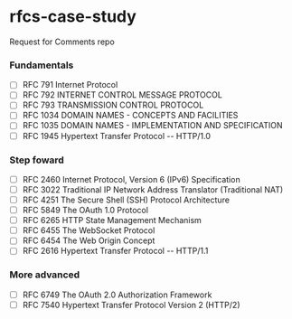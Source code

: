 # rfcs-case-study
Request for Comments repo

### Fundamentals
  - [ ] RFC 791 	Internet Protocol
  - [ ] RFC 792 	INTERNET CONTROL MESSAGE PROTOCOL
  - [ ] RFC 793 	TRANSMISSION CONTROL PROTOCOL
  - [ ] RFC 1034 	DOMAIN NAMES - CONCEPTS AND FACILITIES
  - [ ] RFC 1035 	DOMAIN NAMES - IMPLEMENTATION AND SPECIFICATION
  - [ ] RFC 1945 	Hypertext Transfer Protocol -- HTTP/1.0
 
### Step foward
  - [ ] RFC 2460 	Internet Protocol, Version 6 (IPv6) Specification
  - [ ] RFC 3022 	Traditional IP Network Address Translator (Traditional NAT)
  - [ ] RFC 4251 	The Secure Shell (SSH) Protocol Architecture
  - [ ] RFC 5849 	The OAuth 1.0 Protocol
  - [ ] RFC 6265 	HTTP State Management Mechanism
  - [ ] RFC 6455 	The WebSocket Protocol
  - [ ] RFC 6454  The Web Origin Concept
  - [ ] RFC 2616  Hypertext Transfer Protocol -- HTTP/1.1
  
### More advanced
  - [ ] RFC 6749 	The OAuth 2.0 Authorization Framework
  - [ ] RFC 7540  Hypertext Transfer Protocol Version 2 (HTTP/2)
